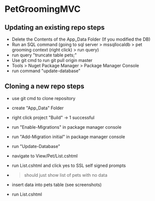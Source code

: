 # PetGroomingMVC

## Updating an existing repo steps
- Delete the Contents of the App_Data Folder (If you modified the DB)
- Run an SQL command (going to sql server > mssqllocaldb > pet grooming context (right click) > run query)
- run query "truncate table pets;"
- Use git cmd to run git pull origin master
- Tools > Nuget Package Manager > Package Manager Console
- run command "update-database"

## Cloning a new repo steps
- use git cmd to clone repository
- create "App_Data" Folder
- right click project "Build" -> 1 successful
- run "Enable-Migrations" in package manager console
- run "Add-Migration initial" in package manager console
- run "Update-Database"
- navigate to View/Pet/List.cshtml
- run List.cshtml and click yes to SSL self signed prompts
- > should just show list of pets with no data

- insert data into pets table (see screenshots)

- run List.cshtml
